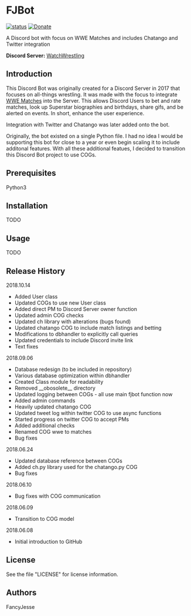 FJBot
========================================================================
[![status](https://img.shields.io/badge/Project%20Status-work--in--progress-green.svg)](#)
[![Donate](https://img.shields.io/badge/Donate-PayPal-green.svg)](https://www.paypal.com/cgi-bin/webscr?cmd=_donations&business=jesus_andrade45%40yahoo%2ecom&lc=US&item_name=GitHub%20Projects&currency_code=USD&bn=PP%2dDonationsBF%3abtn_donateCC_LG%2egif%3aNonHosted)

A Discord bot with focus on WWE Matches and includes Chatango and Twitter integration

**Discord Server:** [WatchWrestling](https://discord.gg/Q9mX5hQ)


Introduction
------------------------------------------------------------------------
This Discord Bot was originally created for a Discord Server in 2017 that focuses on all-things wrestling. It was made with the focus to integrate [WWE Matches](https://fancyjesse.com/projects/wwe) into the Server. This allows Discord Users to bet and rate matches, look up Superstar biographies and birthdays, share gifs, and be alerted on events. In short, enhance the user experience. 

Integration with Twitter and Chatango was later added onto the bot. 

Originally, the bot existed on a single Python file. I had no idea I would be supporting this bot for close to a year or even begin scaling it to include additonal features. With all these additional featues, I decided to transition this Discord Bot project to use COGs.

Prerequisites
------------------------------------------------------------------------
Python3


Installation
------------------------------------------------------------------------
TODO


Usage
------------------------------------------------------------------------
TODO


Release History
------------------------------------------------------------------------
2018.10.14
* Added User class
* Updated COGs to use new User class
* Added direct PM to Discord Server owner function
* Updated admin COG checks
* Updated ch library with alterations (bugs found)
* Updated chatango COG to include match listings and betting
* Modifications to dbhandler to explicitly call queries
* Updated credentials to include Discord invite link
* Text fixes

2018.09.06
* Database redesign (to be included in repository)
* Various database optimization within dbhandler
* Created Class module for readability
* Removed \_\_obosolete__ directory
* Updated logging between COGs - all use main fjbot function now
* Added admin commands
* Heavily updated chatango COG
* Updated tweet log within twitter COG to use async functions
* Started progress on twitter COG to accept PMs
* Added additional checks
* Renamed COG wwe to matches
* Bug fixes

2018.06.24
* Updated database reference between COGs
* Added ch.py library used for the chatango.py COG
* Bug fixes

2018.06.10
* Bug fixes with COG communication

2018.06.09
* Transition to COG model

2018.06.08
* Initial introduction to GitHub


License
------------------------------------------------------------------------
See the file "LICENSE" for license information.


Authors
------------------------------------------------------------------------
FancyJesse
